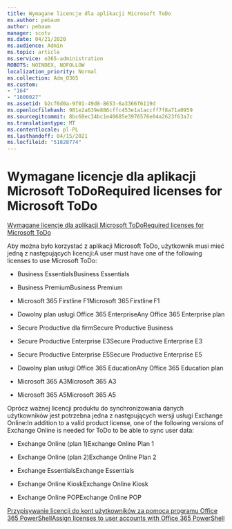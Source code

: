 ```yaml
---
title: Wymagane licencje dla aplikacji Microsoft ToDo
ms.author: pebaum
author: pebaum
manager: scotv
ms.date: 04/21/2020
ms.audience: Admin
ms.topic: article
ms.service: o365-administration
ROBOTS: NOINDEX, NOFOLLOW
localization_priority: Normal
ms.collection: Adm_O365
ms.custom:
- "164"
- "1600027"
ms.assetid: b2cf6d0a-9f01-49d8-8653-6a3366f6119d
ms.openlocfilehash: 981e2a639e886cffc453e1a1accff7f8a71a0959
ms.sourcegitcommit: 8bc60ec34bc1e40685e3976576e04a2623f63a7c
ms.translationtype: MT
ms.contentlocale: pl-PL
ms.lasthandoff: 04/15/2021
ms.locfileid: "51828774"
---
```

# <a name="required-licenses-for-microsoft-todo"></a><span data-ttu-id="4c6ec-102">Wymagane licencje dla aplikacji Microsoft ToDo</span><span class="sxs-lookup"><span data-stu-id="4c6ec-102">Required licenses for Microsoft ToDo</span></span>

[<span data-ttu-id="4c6ec-103">Wymagane licencje dla aplikacji Microsoft ToDo</span><span class="sxs-lookup"><span data-stu-id="4c6ec-103">Required licenses for Microsoft ToDo</span></span>](https://support.office.com/article/381e9d1b-c500-49b5-973e-890fd86528d7.aspx)
  
<span data-ttu-id="4c6ec-104">Aby można było korzystać z aplikacji Microsoft ToDo, użytkownik musi mieć jedną z następujących licencji:</span><span class="sxs-lookup"><span data-stu-id="4c6ec-104">A user must have one of the following licenses to use Microsoft ToDo:</span></span>
  
- <span data-ttu-id="4c6ec-105">Business Essentials</span><span class="sxs-lookup"><span data-stu-id="4c6ec-105">Business Essentials</span></span>

- <span data-ttu-id="4c6ec-106">Business Premium</span><span class="sxs-lookup"><span data-stu-id="4c6ec-106">Business Premium</span></span>

- <span data-ttu-id="4c6ec-107">Microsoft 365 Firstline F1</span><span class="sxs-lookup"><span data-stu-id="4c6ec-107">Microsoft 365 Firstline F1</span></span>

- <span data-ttu-id="4c6ec-108">Dowolny plan usługi Office 365 Enterprise</span><span class="sxs-lookup"><span data-stu-id="4c6ec-108">Any Office 365 Enterprise plan</span></span>

- <span data-ttu-id="4c6ec-109">Secure Productive dla firm</span><span class="sxs-lookup"><span data-stu-id="4c6ec-109">Secure Productive Business</span></span>

- <span data-ttu-id="4c6ec-110">Secure Productive Enterprise E3</span><span class="sxs-lookup"><span data-stu-id="4c6ec-110">Secure Productive Enterprise E3</span></span>

- <span data-ttu-id="4c6ec-111">Secure Productive Enterprise E5</span><span class="sxs-lookup"><span data-stu-id="4c6ec-111">Secure Productive Enterprise E5</span></span>

- <span data-ttu-id="4c6ec-112">Dowolny plan usługi Office 365 Education</span><span class="sxs-lookup"><span data-stu-id="4c6ec-112">Any Office 365 Education plan</span></span>

- <span data-ttu-id="4c6ec-113">Microsoft 365 A3</span><span class="sxs-lookup"><span data-stu-id="4c6ec-113">Microsoft 365 A3</span></span>

- <span data-ttu-id="4c6ec-114">Microsoft 365 A5</span><span class="sxs-lookup"><span data-stu-id="4c6ec-114">Microsoft 365 A5</span></span>

<span data-ttu-id="4c6ec-115">Oprócz ważnej licencji produktu do synchronizowania danych użytkowników jest potrzebna jedna z następujących wersji usługi Exchange Online:</span><span class="sxs-lookup"><span data-stu-id="4c6ec-115">In addition to a valid product license, one of the following versions of Exchange Online is needed for ToDo to be able to sync user data:</span></span>
  
- <span data-ttu-id="4c6ec-116">Exchange Online (plan 1)</span><span class="sxs-lookup"><span data-stu-id="4c6ec-116">Exchange Online Plan 1</span></span>

- <span data-ttu-id="4c6ec-117">Exchange Online (plan 2)</span><span class="sxs-lookup"><span data-stu-id="4c6ec-117">Exchange Online Plan 2</span></span>

- <span data-ttu-id="4c6ec-118">Exchange Essentials</span><span class="sxs-lookup"><span data-stu-id="4c6ec-118">Exchange Essentials</span></span>

- <span data-ttu-id="4c6ec-119">Exchange Online Kiosk</span><span class="sxs-lookup"><span data-stu-id="4c6ec-119">Exchange Online Kiosk</span></span>

- <span data-ttu-id="4c6ec-120">Exchange Online POP</span><span class="sxs-lookup"><span data-stu-id="4c6ec-120">Exchange Online POP</span></span>

[<span data-ttu-id="4c6ec-121">Przypisywanie licencji do kont użytkowników za pomocą programu Office 365 PowerShell</span><span class="sxs-lookup"><span data-stu-id="4c6ec-121">Assign licenses to user accounts with Office 365 PowerShell</span></span>](https://docs.microsoft.com/office365/enterprise/powershell/assign-licenses-to-user-accounts-with-office-365-powershell )
  
